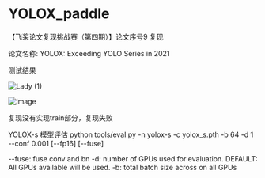 # YOLOX_paddle
【飞桨论文复现挑战赛（第四期）】论文序号9 复现

论文名称: YOLOX: Exceeding YOLO Series in 2021

测试结果

![Lady (1)](https://user-images.githubusercontent.com/26295563/133543628-95c3cdb1-7f0e-4aec-bfc1-835ffeb0adcf.jpg)

![image](https://user-images.githubusercontent.com/26295563/133545014-2afcfa60-d994-48da-8ff1-536fc7346b27.png)

复现没有实现train部分，复现失败

YOLOX-s 模型评估
python tools/eval.py -n  yolox-s -c yolox_s.pth -b 64 -d 1 --conf 0.001 [--fp16] [--fuse]

--fuse: fuse conv and bn
-d: number of GPUs used for evaluation. DEFAULT: All GPUs available will be used.
-b: total batch size across on all GPUs
